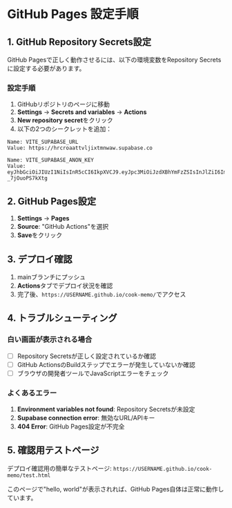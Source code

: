 # GitHub Pages 設定手順

## 1. GitHub Repository Secrets設定

GitHub Pagesで正しく動作させるには、以下の環境変数をRepository Secretsに設定する必要があります。

### 設定手順
1. GitHubリポジトリのページに移動
2. **Settings** → **Secrets and variables** → **Actions**
3. **New repository secret**をクリック
4. 以下の2つのシークレットを追加：

```
Name: VITE_SUPABASE_URL
Value: https://hrcroaattvljixtmnwaw.supabase.co

Name: VITE_SUPABASE_ANON_KEY  
Value: eyJhbGciOiJIUzI1NiIsInR5cCI6IkpXVCJ9.eyJpc3MiOiJzdXBhYmFzZSIsInJlZiI6ImhyY3JvYWF0dHZsaml4dG1ud2F3Iiwicm9sZSI6ImFub24iLCJpYXQiOjE3NTIxNjA1MTAsImV4cCI6MjA2NzczNjUxMH0.e8kqElZEjIf_RMJd0sw7at04Af1XO-_7jOuoPS7kXtg
```

## 2. GitHub Pages設定

1. **Settings** → **Pages**
2. **Source**: "GitHub Actions"を選択
3. **Save**をクリック

## 3. デプロイ確認

1. mainブランチにプッシュ
2. **Actions**タブでデプロイ状況を確認
3. 完了後、`https://USERNAME.github.io/cook-memo/`でアクセス

## 4. トラブルシューティング

### 白い画面が表示される場合
- [ ] Repository Secretsが正しく設定されているか確認
- [ ] GitHub ActionsのBuildステップでエラーが発生していないか確認
- [ ] ブラウザの開発者ツールでJavaScriptエラーをチェック

### よくあるエラー
1. **Environment variables not found**: Repository Secretsが未設定
2. **Supabase connection error**: 無効なURL/APIキー
3. **404 Error**: GitHub Pages設定が不完全

## 5. 確認用テストページ

デプロイ確認用の簡単なテストページ:
`https://USERNAME.github.io/cook-memo/test.html`

このページで"hello, world"が表示されれば、GitHub Pages自体は正常に動作しています。
